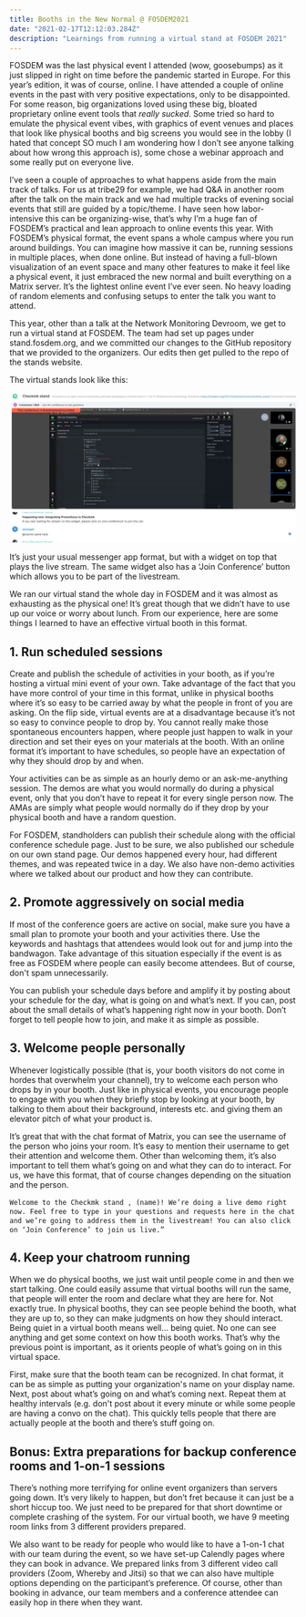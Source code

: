 ```yaml
---
title: Booths in the New Normal @ FOSDEM2021
date: "2021-02-17T12:12:03.284Z"
description: "Learnings from running a virtual stand at FOSDEM 2021"
---
```

FOSDEM was the last physical event I attended (wow, goosebumps) as it just slipped in right on time before the pandemic started in Europe. For this year’s edition, it was of course, online. I have attended a couple of online events in the past with very positive expectations, only to be disappointed. For some reason, big organizations loved using these big, bloated proprietary online event tools that _really sucked_. Some tried so hard to emulate the physical event vibes, with graphics of event venues and places that look like physical booths and big screens you would see in the lobby (I hated that concept SO much I am wondering how I don’t see anyone talking about how wrong this approach is), some chose a webinar approach and some really put on everyone live.

I’ve seen a couple of approaches to what happens aside from the main track of talks. For us at tribe29 for example, we had Q&A in another room after the talk on the main track and we had multiple tracks of evening social events that still are guided by a topic/theme. I have seen how labor-intensive this can be organizing-wise, that’s why I’m a huge fan of FOSDEM’s practical and lean approach to online events this year. With FOSDEM’s physical format, the event spans a whole campus where you run around buildings. You can imagine how massive it can be, running sessions in multiple places, when done online. But instead of having a full-blown visualization of an event space and many other features to make it feel like a physical event, it just embraced the new normal and built everything on a Matrix server. It’s the lightest online event I’ve ever seen. No heavy loading of random elements and confusing setups to enter the talk you want to attend.

This year, other than a talk at the Network Monitoring Devroom, we get to run a virtual stand at FOSDEM. The team had set up pages under stand.fosdem.org, and we committed our changes to the GitHub repository that we provided to the organizers. Our edits then get pulled to the repo of the stands website.


The virtual stands look like this:

![Checkmk stand at FOSDEM 2021](./checkmk-stand.jpg)

It’s just your usual messenger app format, but with a widget on top that plays the live stream. The same widget also has a ‘Join Conference’ button which allows you to be part of the livestream.

We ran our virtual stand the whole day in FOSDEM and it was almost as exhausting as the physical one! It’s great though that we didn’t have to use up our voice or worry about lunch. From our experience, here are some things I learned to have an effective virtual booth in this format.

## 1. Run scheduled sessions

Create and publish the schedule of activities in your booth, as if you’re hosting a virtual mini event of your own. Take advantage of the fact that you have more control of your time in this format, unlike in physical booths where it’s so easy to be carried away by what the people in front of you are asking. On the flip side, virtual events are at a disadvantage because it’s not so easy to convince people to drop by. You cannot really make those spontaneous encounters happen, where people just happen to walk in your direction and set their eyes on your materials at the booth. With an online format it’s important to have schedules, so people have an expectation of why they should drop by and when.

Your activities can be as simple as an hourly demo or an ask-me-anything session. The demos are what you would normally do during a physical event, only that you don’t have to repeat it for every single person now. The AMAs are simply what people would normally do if they drop by your physical booth and have a random question.

For FOSDEM, standholders can publish their schedule along with the official conference schedule page. Just to be sure, we also published our schedule on our own stand page. Our demos happened every hour, had different themes, and was repeated twice in a day. We also have non-demo activities where we talked about our product and how they can contribute.


## 2. Promote aggressively on social media

If most of the conference goers are active on social, make sure you have a small plan to promote your booth and your activities there. Use the keywords and hashtags that attendees would look out for and jump into the bandwagon. Take advantage of this situation especially if the event is as free as FOSDEM where people can easily become attendees. But of course, don't spam unnecessarily.

You can publish your schedule days before and amplify it by posting about your schedule for the day, what is going on and what’s next. If you can, post about the small details of what’s happening right now in your booth. Don’t forget to tell people how to join, and make it as simple as possible.

## 3. Welcome people personally

Whenever logistically possible (that is, your booth visitors do not come in hordes that overwhelm your channel), try to welcome each person who drops by in your booth. Just like in physical events, you encourage people to engage with you when they briefly stop by looking at your booth, by talking to them about their background, interests etc. and giving them an elevator pitch of what your product is.

It’s great that with the chat format of Matrix, you can see the username of the person who joins your room. It’s easy to mention their username to get their attention and welcome them. Other than welcoming them, it’s also important to tell them what’s going on and what they can do to interact. For us, we have this format, that of course changes depending on the situation and the person. 

``` 
Welcome to the Checkmk stand , (name)! We’re doing a live demo right now. Feel free to type in your questions and requests here in the chat and we’re going to address them in the livestream! You can also click on ‘Join Conference’ to join us live.” 
```

## 4. Keep your chatroom running

When we do physical booths, we just wait until people come in and then we start talking. One could easily assume that virtual booths will run the same, that people will enter the room and declare what they are here for. Not exactly true. In physical booths, they can see people behind the booth, what they are up to, so they can make judgments on how they should interact. Being quiet in a virtual booth means well… being quiet. No one can see anything and get some context on how this booth works. That’s why the previous point is important, as it orients people of what’s going on in this virtual space.

First, make sure that the booth team can be recognized. In chat format, it can be as simple as putting your organization's name on your display name. Next, post about what’s going on and what’s coming next. Repeat them at healthy intervals (e.g. don't post about it every minute or while some people are having a convo on the chat). This quickly tells people that there are actually people at the booth and there’s stuff going on.

## Bonus: Extra preparations for backup conference rooms and 1-on-1 sessions

There’s nothing more terrifying for online event organizers than servers going down. It’s very likely to happen, but don’t fret because it can just be a short hiccup too. We just need to be prepared for that short downtime or complete crashing of the system. For our virtual booth, we have 9 meeting room links from 3 different providers prepared.

We also want to be ready for people who would like to have a 1-on-1 chat with our team during the event, so we have set-up Calendly pages where they can book in advance. We prepared links from 3 different video call providers (Zoom, Whereby and Jitsi) so that we can also have multiple options depending on the participant’s preference. Of course, other than booking in advance, our team members and a conference attendee can easily hop in there when they want.